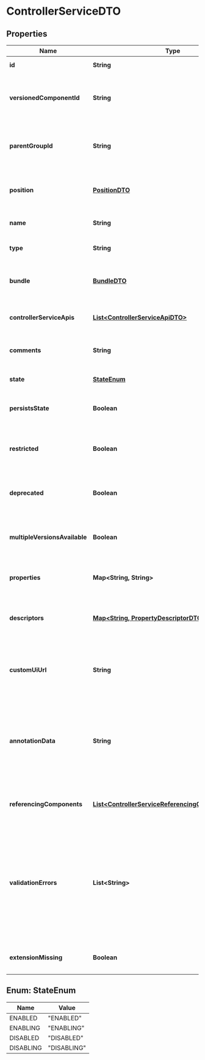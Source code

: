
# ControllerServiceDTO

## Properties
Name | Type | Description | Notes
------------ | ------------- | ------------- | -------------
**id** | **String** | The id of the component. |  [optional]
**versionedComponentId** | **String** | The ID of the corresponding component that is under version control |  [optional]
**parentGroupId** | **String** | The id of parent process group of this component if applicable. |  [optional]
**position** | [**PositionDTO**](PositionDTO.md) | The position of this component in the UI if applicable. |  [optional]
**name** | **String** | The name of the controller service. |  [optional]
**type** | **String** | The type of the controller service. |  [optional]
**bundle** | [**BundleDTO**](BundleDTO.md) | The details of the artifact that bundled this processor type. |  [optional]
**controllerServiceApis** | [**List&lt;ControllerServiceApiDTO&gt;**](ControllerServiceApiDTO.md) | Lists the APIs this Controller Service implements. |  [optional]
**comments** | **String** | The comments for the controller service. |  [optional]
**state** | [**StateEnum**](#StateEnum) | The state of the controller service. |  [optional]
**persistsState** | **Boolean** | Whether the controller service persists state. |  [optional]
**restricted** | **Boolean** | Whether the controller service requires elevated privileges. |  [optional]
**deprecated** | **Boolean** | Whether the ontroller service has been deprecated. |  [optional]
**multipleVersionsAvailable** | **Boolean** | Whether the controller service has multiple versions available. |  [optional]
**properties** | **Map&lt;String, String&gt;** | The properties of the controller service. |  [optional]
**descriptors** | [**Map&lt;String, PropertyDescriptorDTO&gt;**](PropertyDescriptorDTO.md) | The descriptors for the controller service properties. |  [optional]
**customUiUrl** | **String** | The URL for the controller services custom configuration UI if applicable. |  [optional]
**annotationData** | **String** | The annotation for the controller service. This is how the custom UI relays configuration to the controller service. |  [optional]
**referencingComponents** | [**List&lt;ControllerServiceReferencingComponentEntity&gt;**](ControllerServiceReferencingComponentEntity.md) | All components referencing this controller service. |  [optional]
**validationErrors** | **List&lt;String&gt;** | The validation errors from the controller service. These validation errors represent the problems with the controller service that must be resolved before it can be enabled. |  [optional]
**extensionMissing** | **Boolean** | Whether the underlying extension is missing. |  [optional]


<a name="StateEnum"></a>
## Enum: StateEnum
Name | Value
---- | -----
ENABLED | &quot;ENABLED&quot;
ENABLING | &quot;ENABLING&quot;
DISABLED | &quot;DISABLED&quot;
DISABLING | &quot;DISABLING&quot;



